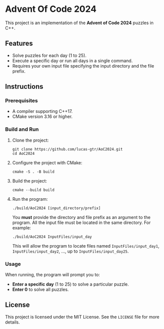 # Advent Of Code 2024

This project is an implementation of the **Advent of Code 2024** puzzles in C++.

## Features
- Solve puzzles for each day (1 to 25).
- Execute a specific day or run all days in a single command.
- Requires your own input file specifying the input directory and the file prefix.

## Instructions

### Prerequisites
- A compiler supporting C++17.
- CMake version 3.16 or higher.

### Build and Run
1. Clone the project:
   ```
   git clone https://github.com/lucas-gtr/AoC2024.git
   cd AoC2024
   ```

2. Configure the project with CMake:
   ```
   cmake -S . -B build
   ```
3. Build the project:
   ```
   cmake --build build
   ```
4. Run the program:
   ```
   ./build/AoC2024 [input_directory/prefix]
   ```
   You **must** provide the directory and file prefix as an argument to the program. All the input file must be located in the same directory. For example:
   ```
   ./build/AoC2024 InputFiles/input_day
   ```
   This will allow the program to locate files named `InputFiles/input_day1`, `InputFiles/input_day2`, ..., up to `InputFiles/input_day25`.

### Usage
When running, the program will prompt you to:
- **Enter a specific day** (1 to 25) to solve a particular puzzle.
- **Enter 0** to solve all puzzles.

## License
This project is licensed under the MIT License. See the `LICENSE` file for more details.
